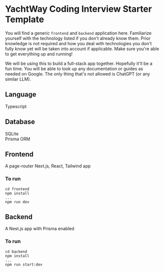 # YachtWay Coding Interview Starter Template
You will find a generic `frontend` and `backend` application here. Familiarize yourself with the technology listed if you don't already know them. Prior knowledge is not required and how you deal with technologies you don't fully know yet will be taken into account if applicable. Make sure you're able to get everything up and running!

We will be using this to build a full-stack app together. Hopefully it'll be a fun time. You will be able to look up any documentation or guides as needed on Google. The only thing that's not allowed is ChatGPT (or any similar LLM).

## Language
Typescript

## Database
SQLite\
Prisma ORM

## Frontend
A page-router Next.js, React, Tailwind app
### To run
```
cd frontend
npm install
...
npm run dev
```

## Backend
A Nest.js app with Prisma enabled
### To run
```
cd backend
npm install
...
npm run start:dev
```